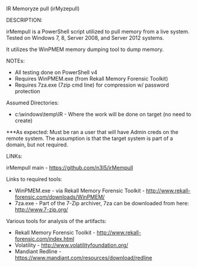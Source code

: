 IR Memoryze pull (irMyzepull)

DESCRIPTION:

irMempull is a PowerShell script utilized to pull memory from a live system. Tested on Windows 7, 8, Server 2008, and Server 2012 systems. 

It utilizes the WinPMEM memory dumping tool to dump memory.

NOTEs: 
- All testing done on PowerShell v4
- Requires WinPMEM.exe (from Rekall Memory Forensic Toolkit)
- Requires 7za.exe (7zip cmd line) for compression w/ password protection
	
Assumed Directories:
- c:\windows\temp\IR - Where the work will be done on target (no need to create)
		
***As expected: Must be ran a user that will have Admin creds on the remote system. The assumption is that the target system is part of a domain, but not required.
	
LINKs:  
	
irMempull main - https://github.com/n3l5/irMempull
	
Links to required tools:
- WinPMEM.exe - via Rekall Memory Forensic Toolkit - http://www.rekall-forensic.com/downloads/WinPMEM/
- 7za.exe - Part of the 7-Zip archiver, 7za can be downloaded from here: http://www.7-zip.org/
	
Various tools for analysis of the artifacts:
- Rekall Memory Forensic Toolkit - http://www.rekall-forensic.com/index.html
- Volatility - http://www.volatilityfoundation.org/
- Mandiant Redline - https://www.mandiant.com/resources/download/redline
